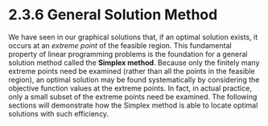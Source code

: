 # 2.3.6 General Solution Method

We have seen in our graphical solutions that, if an optimal solution exists, it occurs at an *extreme point* of the feasible region. This fundamental property of linear programming problems is the foundation for a general solution method called the **Simplex method**. Because only the finitely many extreme points need be examined (rather than all the points in the feasible region), an optimal solution may be found systematically by considering the objective function values at the extreme points. In fact, in actual practice, only a small subset of the extreme points need be examined. The following sections will demonstrate how the Simplex method is able to locate optimal solutions with such efficiency.